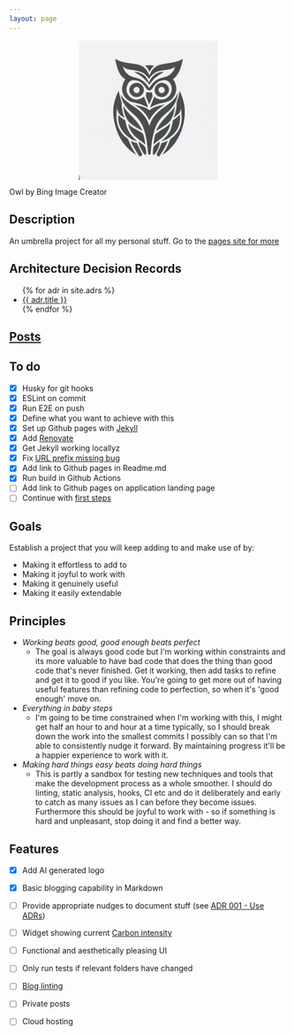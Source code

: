 ```yaml
---
layout: page
---
```


[<img src="static/images/owl.jpg"
     alt="Owl"
     style="margin-bottom:10pt; width:50%; margin-left: auto; margin-right:auto; display: block;" />](https://jhevans.github.io/je-hack-space/)
Owl by Bing Image Creator

## Description

An umbrella project for all my personal stuff. Go to the [pages site for more](https://jhevans.github.io/je-hack-space/)

## Architecture Decision Records
<ul>
  {% for adr in site.adrs %}
    <li>
      <a href="/je-hack-space{{ adr.url }}">{{ adr.title }}</a>
    </li>
  {% endfor %}
</ul>

## [Posts](/je-hack-space/posts)

## To do

- [x] Husky for git hooks
- [x] ESLint on commit
- [x] Run E2E on push
- [x] Define what you want to achieve with this
- [x] Set up Github pages with [Jekyll](https://jekyllrb.com/docs/)
- [x] Add [Renovate](https://www.mend.io/renovate/)
- [x] Get Jekyll working locallyz
- [x] Fix [URL prefix missing bug](https://github.com/jhevans/je-hack-space/issues/1)
- [x] Add link to Github pages in Readme.md
- [x] Run build in Github Actions
- [ ] Add link to Github pages on application landing page
- [ ] Continue with [first steps](https://docs.nestjs.com/first-steps)

## Goals
Establish a project that you will keep adding to and make use of by:
  - Making it effortless to add to
  - Making it joyful to work with
  - Making it genuinely useful
  - Making it easily extendable

## Principles
- *Working beats good, good enough beats perfect*
  - The goal is always good code but I'm working within constraints and its more valuable to have bad code that does the thing than good code that's never finished. Get it working, then add tasks to refine and get it to good if you like. You're going to get more out of having useful features than refining code to perfection, so when it's 'good enough' move on.
- *Everything in baby steps*
  - I'm going to be time constrained when I'm working with this, I might get half an hour to and hour at a time typically, so I should break down the work into the smallest commits I possibly can so that I'm able to consistently nudge it forward. By maintaining progress it'll be a happier experience to work with it.
- *Making hard things easy beats doing hard things*
  - This is partly a sandbox for testing new techniques and tools that make the development process as a whole smoother. I should do linting, static analysis, hooks, CI etc and do it deliberately and early to catch as many issues as I can before they become issues. Furthermore this should be joyful to work with - so if something is hard and unpleasant, stop doing it and find a better way. 

## Features
- [x] Add AI generated logo
- [x] Basic blogging capability in Markdown
- [ ] Provide appropriate nudges to document stuff (see [ADR 001 - Use ADRs](./docs/adr/001%20-%20Use%20ADRs))
- [ ] Widget showing current [Carbon intensity](https://carbon-intensity.github.io/api-definitions/#carbon-intensity-api-v2-0-0)
- [ ] Functional and aesthetically pleasing UI
- [ ] Only run tests if relevant folders have changed
- [ ] [Blog linting](https://www.ayyjohn.com/posts/linting-a-jekyll-blog-with-mega-linter)
- [ ] Private posts
- [ ] Cloud hosting

